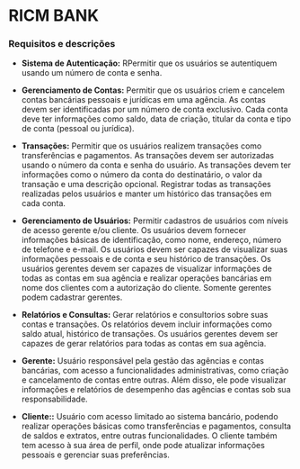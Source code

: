 # RICM BANK

### Requisitos e descrições


- **Sistema de Autenticação:**
RPermitir que os usuários se autentiquem usando um número de conta e senha.
- **Gerenciamento de Contas:**
Permitir que os usuários criem e cancelem contas bancárias pessoais e jurídicas em uma agência.
As contas devem ser identificadas por um número de conta exclusivo.
Cada conta deve ter informações como saldo, data de criação, titular da conta e tipo de conta (pessoal ou jurídica).
- **Transações:**
Permitir que os usuários realizem transações como transferências e pagamentos.
As transações devem ser autorizadas usando o número da conta e senha do usuário.
As transações devem ter informações como o número da conta do destinatário, o valor da transação e uma descrição opcional.
Registrar todas as transações realizadas pelos usuários e manter um histórico das transações em cada conta.
- **Gerenciamento de Usuários:**
Permitir cadastros de usuários com níveis de acesso gerente e/ou cliente.
Os usuários devem fornecer informações básicas de identificação, como nome, endereço, número de telefone e e-mail.
Os usuários devem ser capazes de visualizar suas informações pessoais e de conta e seu histórico de transações.
Os usuários gerentes devem ser capazes de visualizar informações de todas as contas em sua agência e realizar operações bancárias em nome dos clientes com a autorização do cliente.
Somente gerentes podem cadastrar gerentes.
- **Relatórios e Consultas:**
Gerar relatórios e consultorios sobre suas contas e transações.
Os relatórios devem incluir informações como saldo atual, histórico de transações.
Os usuários gerentes devem ser capazes de gerar relatórios para todas as contas em sua agência.
- **Gerente:**
Usuário responsável pela gestão das agências e contas bancárias, com acesso a funcionalidades administrativas, como criação e cancelamento de contas entre outras. Além disso, ele pode visualizar informações e relatórios de desempenho das agências e contas sob sua responsabilidade.

- **Cliente::** Usuário com acesso limitado ao sistema bancário, podendo realizar operações básicas como transferências e pagamentos, consulta de saldos e extratos, entre outras funcionalidades. O cliente também tem acesso à sua área de perfil, onde pode atualizar informações pessoais e gerenciar suas preferências.
